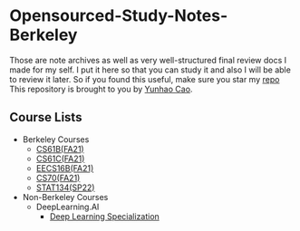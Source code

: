 # Opensourced-Study-Notes-Berkeley

Those are note archives as well as very well-structured final review docs I made for my self. I put it here so that you can study it and also I will be able to review it later. So if you found this useful, make sure you star my [repo](https://github.com/ToiletCommander/Opensourced-Study-Notes-Berkeley)
This repository is brought to you by [Yunhao Cao](https://github.com/ToiletCommander).

## Course Lists

- Berkeley Courses
  - [CS61B(FA21)](CS61B/)
  - [CS61C(FA21)](CS61C/)
  - [EECS16B(FA21)](EECS16B/)
  - [CS70(FA21)](CS70/)
  - [STAT134(SP22)](STAT134/)
- Non-Berkeley Courses
  - DeepLearning.AI
    - [Deep Learning Specialization](DLSPecialization/)
